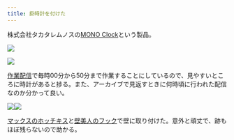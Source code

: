 ```yaml
---
title: 掛時計を付けた
---
```

株式会社タカタレムノスの[MONO Clock](https://www.amazon.co.jp/dp/B004UIT8BK)という製品。

![](https://lh4.googleusercontent.com/kOmv1YGWFQRd86aMtaC0U4u23_z5jxIEtQOLeeb-WGYY-DmvxmBUrjMvhYdQHbeHGbcSBACIY9B9h7ZqoMkNCARXQZ8VK7WUEIj_jVan_0vWWLZGG4_XrZJoJN8g9CtrT5pf0GXqyFKccqTDGg)

![](https://lh4.googleusercontent.com/vM7BCUbVB2cKsxEVwfF0drLrGBG29MepVl-HU6-BIKqJVh5JTBnQpiDXgvN_TAvJFUA1U77d9HbDmtNF0AY4f1ml-Az29mS9qc2iRYxktIaFV1mfmpPvHtZmM0rNeNaHa1oSTZbiksm1DrmOIA)

[作業配信](https://www.youtube.com/channel/UC5s-KpSDGzxWPWNv94PnJHw)で毎時00分から50分まで作業することにしているので、見やすいところに時計があると捗る。また、アーカイブで見返すときに何時頃に行われた配信なのか分かって良い。

![](https://lh5.googleusercontent.com/UjTCCe8aC-wGD61KYu2PXcpn1HB1Sb40CWYzhDrq2RfmbWNKSoqhvghoJdwJ1EuO-KcsGEaCy2pdWUv2TQpUd46OHwXufQy7WBA4DTQPUWLn5PKwqeDhzGeDiIct96O82VnXjuwrmxq61gr15w)![](https://lh5.googleusercontent.com/QL5hZFgVypDzfnRAhh2ziNwPaituaKQgGPkuBmNyyQmsL91eupVmFDhXMvrwt6_n5gNMyiI7shOYHlWy5cCi-fIW0UHFHtqiB0BF4aDCbrC7YIwqAd8h771jRSbml5PZ99gGIiM4oo72RK2FeQ)

[マックスのホッチキス](https://www.amazon.co.jp/dp/B000O9WRWG)と[壁美人のフック](https://www.amazon.co.jp/dp/B00CU78TDG)で壁に取り付けた。意外と頑丈で、跡もほぼ残らないので助かる。

